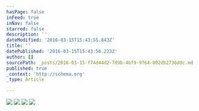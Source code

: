 ```yaml
---
hasPage: false
inFeed: true
inNav: false
starred: false
description: ''
dateModified: '2016-03-15T15:43:55.843Z'
title: ''
datePublished: '2016-03-15T15:43:56.223Z'
author: []
sourcePath: _posts/2016-03-15-f74d44d2-7d9b-4bf9-9764-002db2736d0c.md
published: true
_context: 'http://schema.org'
_type: Article

---
```

![](https://the-grid-user-content.s3-us-west-2.amazonaws.com/0ce71218-108e-4e5c-a7bf-de37058512e5.jpg)
![](https://the-grid-user-content.s3-us-west-2.amazonaws.com/7d568c71-3e86-4efa-8ab5-fe3847c3d38f.jpg)
![](https://the-grid-user-content.s3-us-west-2.amazonaws.com/8db8471f-5369-4ef9-88d6-8c6ff383e680.jpg)
![](https://the-grid-user-content.s3-us-west-2.amazonaws.com/e1f0eec5-34c5-4e65-8875-323b2011b853.jpg)
